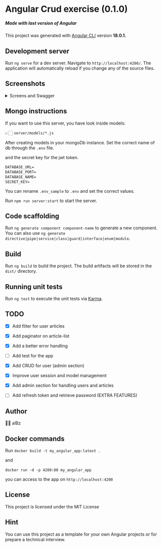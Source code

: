 # Angular Crud exercise (0.1.0)
##### Made with last version of Angular

This project was generated with [Angular CLI](https://github.com/angular/angular-cli) version **18.0.1.**

## Development server

Run `ng serve` for a dev server. Navigate to `http://localhost:4200/`. The application will automatically reload if you
change any of the source files.


## Screenshots
<details>
<summary>Screens and Swagger</summary>

- 🤡 Empty list if you don't run the server, but before read the instructions.

![empty.png](public/assets/images/empty_list_big.png)

Dark app theme (I know is terrible huauhahu UI)
![screen_dark.png](public/assets/images/screen_fe_dark.png)

Swagger present on endpoint `api-docs`
![swagger.png](public/assets/images/swagger.png)

</details>

## Mongo instructions

If you want to use this server, you have look inside models: 

👉🏻 `server/models/*.js`

After creating models in your mongoDb instance.
Set the correct name of db through the `.env` file.

and the secret key for the jwt token.

```dotenv
DATABASE_URL=
DATABASE_PORT=
DATABASE_NAME=
SECRET_KEY=
```

You can rename `.env_sample` to `.env` and set the correct values.

Run `npm run server:start` to start the server.
 
## Code scaffolding

Run `ng generate component component-name` to generate a new component. You can also use
`ng generate directive|pipe|service|class|guard|interface|enum|module`.

## Build

Run `ng build` to build the project. The build artifacts will be stored in the `dist/` directory.

## Running unit tests

Run `ng test` to execute the unit tests via [Karma](https://karma-runner.github.io).

## TODO

- [x] Add filter for user articles
- [x] Add paginator on article-list
- [x] Add a better error handling
- [ ] Add test for the app 
- [x] Add CRUD for user (admin section)
- [x] Improve user session and model management
- [x] Add admin section for handling users and articles
- [ ] Add refresh token and retrieve password (EXTRA FEATURES)
 

## Author
🥷🏻 alBz


## Docker commands
Run `docker build -t my_angular_app:latest .`

and

`docker run -d -p 4200:80 my_angular_app` 

you can access to the app on `http://localhost:4200`

## License

This project is licensed under the MIT License 

## Hint 
You can use this project as a template for your own Angular projects or for prepare a technical interview.
